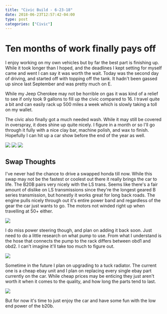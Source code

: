 ```yaml
---
title: "Civic Build - 6-23-18"
date: 2018-06-23T12:57:42-04:00
type: post
categories: ["Civic"]
---
```


Ten months of work finally pays off
===

I enjoy working on my own vehicles but by far the best part is finishing up. While it took longer than I hoped, and the deadlines I kept setting for myself came and went I can say it was worth the wait. Today was the second day of driving, and started off with topping off the tank. It hadn't been gassed up since last September and was pretty much on E. 

While my Jeep Cherokee may not be horrible on gas it was kind of a relief to see if only took 9 gallons to fill up the civic compared to 16. I travel quite a bit and can easily rack up 500 miles a week which is slowly taking a toll on my wallet.

The civic also finally got a much needed wash. While it may still be covered in overspray, it does shine up quite nicely. I figure in a month or so I'll go through it fully with a nice clay bar, machine polish, and wax to finish. Hopefully I can hit up a car show before the end of the year as well.

<img src="/img/civic/6-23-18/1.jpg" class="image-center">
<img src="/img/civic/6-23-18/2.jpg" class="image-center">
<img src="/img/civic/6-23-18/3.jpg" class="image-center">

Swap Thoughts
---

I've never had the chance to drive a swapped honda till now. While this swap may not be the fastest or coolest out there it really brings the car to life. The B20B pairs very nicely with the LS trans. Seems like there's a fair amount of dislike on LS transmissions since they're the longest geared B series transmission, but honestly it works great for long back roads. The engine pulls nicely through out it's entire power band and regardless of the gear the car just wants to go. The motors not winded right up when travelling at 50+ either.

<img src="/img/civic/6-23-18/4.jpg" class="image-center">

I do miss power steering though, and plan on adding it back soon. Just need to do a little research on what pump to use. From what I understand is the hose that connects the pump to the rack differs between obd1 and obd2. I can't imagine it'll take too much to figure out.

<img src="/img/civic/6-23-18/5.jpg" class="image-center">

Sometime in the future I plan on upgrading to a tuck radiator. The current one is a cheap ebay unit and I plan on replacing every single ebay part currently on the car. While cheap prices may be enticing they just aren't worth it when it comes to the quality, and how long the parts tend to last.

<img src="/img/civic/6-23-18/6.jpg" class="image-center">

But for now it's time to just enjoy the car and have some fun with the low end power of the b20b.
